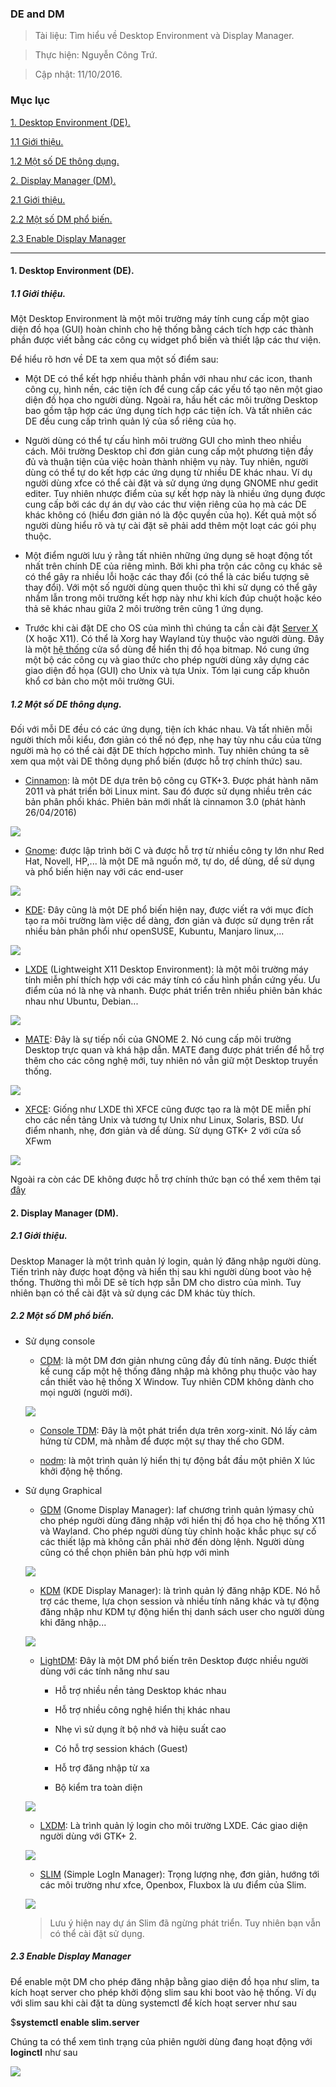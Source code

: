 
### DE and DM

> Tài liệu: Tìm hiểu về Desktop Environment và Display Manager.

> Thực hiện: Nguyễn Công Trứ.

> Cập nhật: 11/10/2016.

### Mục lục

[1. Desktop Environment (DE).](#DE)

[1.1 Giới thiệu.](#GioiThieuDE)

[1.2 Một số DE thông dụng.](#ListDE)

[2. Display Manager (DM).](#DM)

[2.1 Giới thiệu.](#GioiThieuDM)

[2.2 Một số DM phổ biến.](#ListDM)

[2.3 Enable Display Manager](#EnableDM)

---
<a name="DE"></a>
#### 1. Desktop Environment (DE).

<a name="GioiThieuDE"></a>
##### 1.1 Giới thiệu.

Một Desktop Environment là một môi trường máy tính cung cấp một giao diện đồ họa (GUI) hoàn chỉnh cho hệ thống bằng cách tích hợp các thành phần được viết bằng các công cụ widget phổ biến và thiết lập các thư viện.

Để hiểu rõ hơn về DE ta xem qua một số điểm sau:

- Một DE có thể kết hợp nhiều thành phần với nhau như các icon, thanh công cụ, hình nền, các tiện ích để cung cấp các yếu tố tạo nên một giao diện đồ họa cho người dùng. Ngoài ra, hầu hết các môi trường Desktop bao gồm tập hợp các ứng dụng tích hợp các tiện ích. Và tất nhiên các DE đều cung cấp trình quản lý của sổ riêng của họ.

- Người dùng có thể tự cấu hình môi trường GUI cho mình theo nhiều cách. Môi trường Desktop chỉ đơn giản cung cấp một phương tiện đầy đủ và thuận tiện của việc hoàn thành nhiệm vụ này. Tuy nhiên, người dùng có thể tự do kết hợp các ứng dụng từ nhiều DE khác nhau. Ví dụ người dùng xfce có thể cài đặt và sử dụng ứng dụng GNOME như gedit editer. Tuy nhiên nhược điểm của sự kết hợp này là nhiều ứng dụng được cung cấp bởi các dự án dự vào các thư viện riêng của họ mà các DE khác không có (hiểu đơn giản nó là độc quyền của họ). Kết quả một số người dùng hiểu rõ và tự cài đặt sẽ phải add thêm một loạt các gói phụ thuộc.

- Một điểm người lưu ý rằng tất nhiên những ứng dụng sẽ hoạt động tốt nhất trên chính DE của riêng mình. Bởi khi pha trộn các công cụ khác sẽ có thể gây ra nhiều lỗi hoặc các thay đổi (có thể là các biểu tượng sẽ thay đổi). Với một số người dùng quen thuộc thì khi sử dụng có thể gây nhầm lẫn trong môi trường kết hợp này như khi kích đúp chuột hoặc kéo thả sẽ khác nhau giữa 2 môi trường trên cũng 1 ứng dụng.

- Trước khi cài đặt DE cho OS của mình thì chúng ta cần cài đặt [Server X](https://wiki.archlinux.org/index.php/Xorg) (X hoặc X11). Có thể là Xorg hay Wayland tùy thuộc vào người dùng. Đây là một [hệ thống](https://vi.wikipedia.org/wiki/H%E1%BB%87_th%E1%BB%91ng_X_Window) cửa sổ dùng để hiển thị đồ họa bitmap. Nó cung ứng một bộ các công cụ và giao thức cho phép người dùng xây dựng các giao diện đồ họa (GUI) cho Unix và tựa Unix. Tóm lại cung cấp khuôn khổ cơ bản cho một môi trường GUi.

<a name="ListDE"></a>
##### 1.2 Một số DE thông dụng.

Đối với mỗi DE đều có các ứng dụng, tiện ích khác nhau. Và tất nhiên mỗi người thích mỗi kiểu, đơn giản có thể nó đẹp, nhẹ hay tùy nhu cầu của từng người mà họ có thể cài đặt DE thích hợpcho mình. Tuy nhiên chúng ta sẽ xem qua một vài DE thông dụng phổ biến (được hỗ trợ chính thức) sau.

- [Cinnamon](https://wiki.archlinux.org/index.php/cinnamon): là một DE dựa trên bộ công cụ GTK+3. Được phát hành năm 2011 và phát triển bởi Linux mint. Sau đó được sử dụng nhiều trên các bản phân phối khác. Phiên bản mới nhất là cinnamon 3.0 (phát hành 26/04/2016)

![](https://github.com/hellsins/sysadmin_level1/blob/master/Task07_DE_and_DM/img/cinnamon.jpg)

- [Gnome](https://wiki.archlinux.org/index.php/GNOME): được lập trình bởi C và được hỗ trợ từ nhiều công ty lớn như Red Hat, Novell, HP,... là một DE mã nguồn mở, tự do, dể dùng, dể sử dụng và phổ biến hiện nay với các end-user

![](https://github.com/hellsins/sysadmin_level1/blob/master/Task07_DE_and_DM/img/gnome.jpg)

- [KDE](https://wiki.archlinux.org/index.php/KDE): Đây cũng là một DE phổ biến hiện nay, được viết ra với mục đích tạo ra môi trường làm việc dể dàng, đơn giản và được sử dụng trên rất nhiều bản phân phổi như openSUSE, Kubuntu, Manjaro linux,...

![](https://github.com/hellsins/sysadmin_level1/blob/master/Task07_DE_and_DM/img/kde.png)

- [LXDE](https://wiki.archlinux.org/index.php/LXDE) (Lightweight X11 Desktop Environment): là một môi trường máy tính miễn phí thích hợp với các máy tính có cấu hình phần cứng yếu. Ưu điểm của nó là nhẹ và nhanh. Được phát triển trên nhiều phiên bản khác nhau như Ubuntu, Debian...

![](https://github.com/hellsins/sysadmin_level1/blob/master/Task07_DE_and_DM/img/lxde.png)

- [MATE](https://wiki.archlinux.org/index.php/MATE): Đây là sự tiếp nối của GNOME 2. Nó cung cấp môi trường Desktop  trực quan và khá hập dẫn. MATE đang được phát triển để hỗ trợ thêm cho các công nghệ mới, tuy nhiên nó vẫn giữ một Desktop truyền thống.

![](https://github.com/hellsins/sysadmin_level1/blob/master/Task07_DE_and_DM/img/mate.jpg)

- [XFCE](https://wiki.archlinux.org/index.php/xfce): Giống như LXDE thì XFCE cũng được tạo ra là một DE miễn phí cho các nền tảng Unix và tương tự Unix như Linux, Solaris, BSD. Ưư điểm nhanh, nhẹ, đơn giản và dể dùng. Sử dụng GTK+ 2 với cửa sổ XFwm

![](https://github.com/hellsins/sysadmin_level1/blob/master/Task07_DE_and_DM/img/xfce.jpg)

Ngoài ra còn các DE không được hỗ trợ chính thức bạn có thể xem thêm tại [đây](https://wiki.archlinux.org/index.php/desktop_environment#Unofficially_supported)

<a name="DM"></a>
#### 2. Display Manager (DM).

<a name="GioiThieuDM"></a>
##### 2.1 Giới thiệu.

Desktop Manager là một trình quản lý login, quản lý đăng nhập người dùng. Tiến trình này được hoạt động và hiển thị sau khi người dùng boot vào hệ thống. Thường thì mỗi DE sẽ tích hợp sẵn DM cho distro của mình. Tuy nhiên bạn có thể cài đặt và sử dụng các DM khác tùy thích.

<a name="ListDM"></a>
##### 2.2 Một số DM phổ biến.

- Sử dụng console

	+ [CDM](https://wiki.archlinux.org/index.php/CDM): là một DM đơn giản nhưng cũng đầy đủ tính năng. Được thiết kế cung cấp một hệ thống đăng nhập mà không phụ thuộc vào hay cần thiết vào hệ thống X Window. Tuy nhiên CDM không dành cho mọi người (người mới).

	![](https://github.com/hellsins/sysadmin_level1/blob/master/Task07_DE_and_DM/img/cdm.jpg)


	+ [Console TDM](https://wiki.archlinux.org/index.php/Console_TDM): Đây là một phát triển dựa trên xorg-xinit. Nó lấy cảm hứng từ CDM, mà nhằm để được một sự thay thế cho GDM.

	+ [nodm](https://wiki.archlinux.org/index.php/Nodm): là một trình quản lý hiển thị tự động bắt đầu một phiên X lúc khởi động hệ thống.

- Sử dụng Graphical

	+ [GDM](https://wiki.archlinux.org/index.php/GDM) (Gnome Display Manager): laf chương trình quản lýmasy chủ cho phép người dùng đăng nhập với hiển thị đồ họa cho hệ thống X11 và Wayland. Cho phép người dùng tùy chỉnh hoặc khắc phục sự cố các thiết lập mà không cần phải nhờ đến dòng lệnh. Người dùng cũng có thể chọn phiên bản phù hợp với mình

	![](https://github.com/hellsins/sysadmin_level1/blob/master/Task07_DE_and_DM/img/gdm.png)

	+ [KDM](https://wiki.archlinux.org/index.php/KDM) (KDE Display Manager): là trình quản lý đăng nhập KDE. Nó hỗ trợ các theme, lựa chọn session và nhiều tính năng khác và tự động đăng nhập như KDM tự động hiển thị danh sách user cho người dùng khi đăng nhập...

	![](https://github.com/hellsins/sysadmin_level1/blob/master/Task07_DE_and_DM/img/kdm.png)

	+ [LightDM](https://wiki.archlinux.org/index.php/LightDM): Đây là một DM phổ biến trên Desktop được nhiều người dùng với các tính năng như sau

		- Hỗ trợ nhiều nền tảng Desktop khác nhau

		- Hỗ trợ nhiều công nghệ hiển thị khác nhau

		- Nhẹ vì sử dụng ít bộ nhớ và hiệu suất cao

		- Có hỗ trợ session khách (Guest)

		- Hỗ trợ đăng nhập từ xa

		- Bộ kiểm tra toàn diện

	![](https://github.com/hellsins/sysadmin_level1/blob/master/Task07_DE_and_DM/img/LightDM.png)

	+ [LXDM](https://wiki.archlinux.org/index.php/LXDM): Là trình quản lý login cho môi trường LXDE. Các giao diện người dùng với GTK+ 2.

	![](https://github.com/hellsins/sysadmin_level1/blob/master/Task07_DE_and_DM/img/lxdm.png)

	+ [SLIM](https://wiki.archlinux.org/index.php/SLiM) (Simple LogIn Manager): Trọng lượng nhẹ, đơn giản, hướng tới các môi trường như xfce, Openbox, Fluxbox là ưu điểm của Slim.

	![](https://github.com/hellsins/sysadmin_level1/blob/master/Task07_DE_and_DM/img/slim.png)

	> Lưu ý hiện nay dự án Slim đã ngừng phát triển. Tuy nhiên bạn vẫn có thể cài đặt sử dụng.

<a name="EnableDM"></a>
##### 2.3 Enable Display Manager

Để enable một DM cho phép đăng nhập bằng giao diện đồ họa như slim, ta kích hoạt server cho phép khởi động slim sau khi boot vào hệ thống. Ví dụ với slim sau khi cài đặt ta dùng systemctl để kích hoạt server như sau

$__systemctl enable slim.server__

Chúng ta có thể xem tình trạng của phiên người dùng đang hoạt động với __loginctl__ như sau

![](https://github.com/hellsins/sysadmin_level1/blob/master/Task07_DE_and_DM/img/usingslim.png)